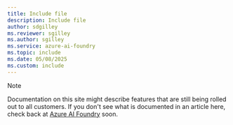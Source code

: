 ```yaml
---
title: Include file
description: Include file
author: sdgilley
ms.reviewer: sgilley
ms.author: sgilley
ms.service: azure-ai-foundry
ms.topic: include
ms.date: 05/08/2025
ms.custom: include
---
```


> [!NOTE]
> Documentation on this site might describe features that are still being rolled out to all customers. If you don't see what is documented in an article here, check back at [Azure AI Foundry](https://ai.azure.com/?cid=learnDocs) soon.